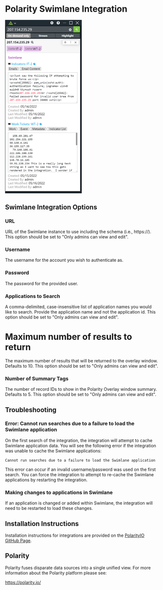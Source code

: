# Polarity Swimlane Integration

<img width="50%" alt="Integration Example" src="./assets/overlay.png">

## Swimlane Integration Options

### URL

URL of the Swimlane instance to use including the schema (i.e., https://). This option should be set to "Only admins can view and edit".

### Username

The username for the account you wish to authenticate as.

### Password

The password for the provided user.

### Applications to Search

A comma-delimited, case-insensitive list of application names you would like to search. Provide the application name and not the application id. This option should be set to "Only admins can view and edit".

# Maximum number of results to return

The maximum number of results that will be returned to the overlay window. Defaults to 10. This option should be set to "Only admins can view and edit".

### Number of Summary Tags

The number of record IDs to show in the Polarity Overlay window summary. Defaults to 5. This option should be set to "Only admins can view and edit".

## Troubleshooting

### Error: Cannot run searches due to a failure to load the Swimlane application 

On the first search of the integration, the integration will attempt to cache Swimlane application data.  You will see the following error if the integration was unable to cache the Swimlane applications:

```
Cannot run searches due to a failure to load the Swimlane application
```

This error can occur if an invalid username/password was used on the first search.  You can force the integration to attempt to re-cache the Swimlane applications by restarting the integration.

### Making changes to applications in Swimlane

If an application is changed or added within Swimlane, the integration will need to be restarted to load these changes.



## Installation Instructions

Installation instructions for integrations are provided on the [PolarityIO GitHub Page](https://polarityio.github.io/).

## Polarity

Polarity fuses disparate data sources into a single unified view. For more information about the Polarity platform please see:

https://polarity.io/
